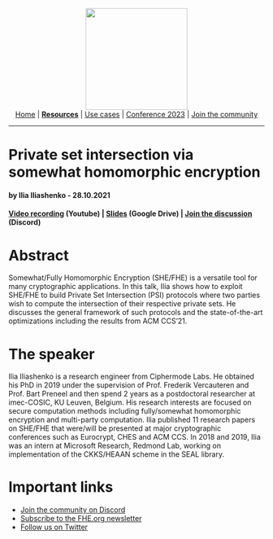 <!-- Main header navigation -->
<p align="center">
  <img width="200" src="https://user-images.githubusercontent.com/5758427/180978488-db825482-5a58-4c7c-9589-c494a6f0be04.png"><br/>
  <a href="https://fhe-org.github.io">Home</a> | <a href="https://fhe-org.github.io/resources"><b>Resources</b></a> | <a href="https://fhe-org.github.io/resources/use-cases">Use cases</a> | <a href="https://fhe-org.github.io/conferences/conference-2023/home">Conference 2023</a> | <a href="https://fhe-org.github.io/community">Join the community</a>
</p>
<hr/>
<!-- /Main header navigation -->

# Private set intersection via somewhat homomorphic encryption
#### by Ilia Iliashenko - 28.10.2021

#### <a href="https://www.youtube.com/watch?v=hDCbWmVNsUw">Video recording</a> (Youtube) | <a href="https://drive.google.com/file/d/1xXVU6Xu0wH6EWfqCTG5TMNLCsbT4nqXK/view">Slides</a> (Google Drive) | <a href="https://discord.fhe.org">Join the discussion</a> (Discord)

# Abstract
Somewhat/Fully Homomorphic Encryption (SHE/FHE) is a versatile tool for many cryptographic applications. In this talk, Ilia shows how to exploit SHE/FHE to build Private Set Intersection (PSI) protocols where two parties wish to compute the intersection of their respective private sets. He discusses the general framework of such protocols and the state-of-the-art optimizations including the results from ACM CCS’21.

# The speaker
Ilia Iliashenko is a research engineer from Ciphermode Labs. He obtained his PhD in 2019 under the supervision of Prof. Frederik Vercauteren and Prof. Bart Preneel and then spend 2 years as a postdoctoral researcher at imec-COSIC, KU Leuven, Belgium. His research interests are focused on secure computation methods including fully/somewhat homomorphic encryption and multi-party computation. Ilia published 11 research papers on SHE/FHE that were/will be presented at major cryptographic conferences such as Eurocrypt, CHES and ACM CCS. In 2018 and 2019, Ilia was an intern at Microsoft Research, Redmond Lab, working on implementation of the CKKS/HEAAN scheme in the SEAL library.

# Important links
- <a href="https://discord.fhe.org">Join the community on Discord</a>
- <a href="https://fheorg.substack.com">Subscribe to the FHE.org newsletter</a>
- <a href="https://twitter.com/fhe_org">Follow us on Twitter</a>

